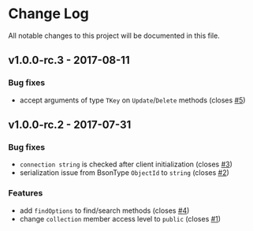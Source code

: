 # Change Log
All notable changes to this project will be documented in this file.

## v1.0.0-rc.3 - 2017-08-11
### Bug fixes
- accept arguments of type `TKey` on `Update`/`Delete` methods (closes [#5](https://github.com/fulls1z3/mongoizer/issue/5))

## v1.0.0-rc.2 - 2017-07-31
### Bug fixes
- `connection string` is checked after client initialization (closes [#3](https://github.com/fulls1z3/mongoizer/issue/3))
- serialization issue from BsonType `ObjectId` to `string` (closes [#2](https://github.com/fulls1z3/mongoizer/issue/2))

### Features
- add `findOptions` to find/search methods (closes [#4](https://github.com/fulls1z3/mongoizer/issue/4))
- change `collection` member access level to `public` (closes [#1](https://github.com/fulls1z3/mongoizer/issue/1))
